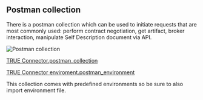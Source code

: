 ## Postman collection <a href="#postman" id="postman"></a>

There is a postman collection which can be used to initiate requests that are most commonly used: perform contract negotiation, get artifact, broker interaction, manipulate Self Description document via API.

![Postman collection](../postman\_collection.png)

[TRUE Connector.postman\_collection](../../TRUE%20Connector%20v1.postman_collection.json)


[TRUE Connector enviroment.postman\_environment](../../TRUE%20Connector%20v1%20enviroment.postman_environment.json)

This collection comes with predefined environments so be sure to also import environment file.
